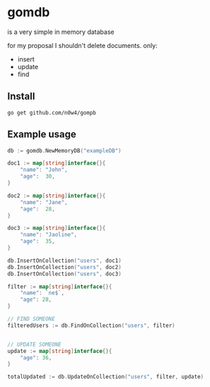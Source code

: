 # gomdb

is a very simple in memory database

for my proposal I shouldn't delete documents. only:

- insert 
- update 
- find 

## Install

```shell
go get github.com/n0w4/gompb
```


## Example usage

```go
db := gomdb.NewMemoryDB("exampleDB")

doc1 := map[string]interface{}{
    "name": "John",
    "age":  30,
}

doc2 := map[string]interface{}{
    "name": "Jane",
    "age":  28,
}

doc3 := map[string]interface{}{
    "name": "Jaoline",
    "age":  35,
}

db.InsertOnCollection("users", doc1)
db.InsertOnCollection("users", doc2)
db.InsertOnCollection("users", doc3)

filter := map[string]interface{}{
    "name": `ne$`,
    "age": 28,
}

// FIND SOMEONE
filteredUsers := db.FindOnCollection("users", filter)


// UPDATE SOMEONE
update := map[string]interface{}{
    "age": 36,
}

totalUpdated := db.UpdateOnCollection("users", filter, update)

```